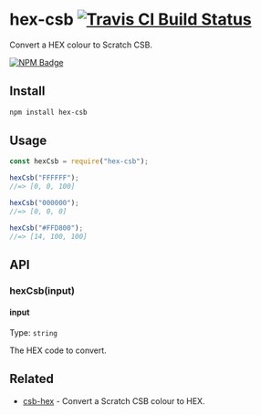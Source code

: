 # hex-csb [![Travis CI Build Status](https://img.shields.io/travis/com/Richienb/hex-csb/master.svg?style=for-the-badge)](https://travis-ci.com/Richienb/hex-csb)

Convert a HEX colour to Scratch CSB.

[![NPM Badge](https://nodei.co/npm/hex-csb.png)](https://npmjs.com/package/hex-csb)

## Install

```sh
npm install hex-csb
```

## Usage

```js
const hexCsb = require("hex-csb");

hexCsb("FFFFFF");
//=> [0, 0, 100]

hexCsb("000000");
//=> [0, 0, 0]

hexCsb("#FFD800");
//=> [14, 100, 100]
```

## API

### hexCsb(input)

#### input

Type: `string`

The HEX code to convert.

## Related

- [csb-hex](https://github.com/Richienb/csb-hex) - Convert a Scratch CSB colour to HEX.
